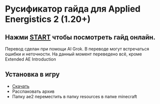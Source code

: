 
# Русификатор гайда для Applied Energistics 2 (1.20+)
## Нажми [START](ae2/ae2guide/index.md) чтобы посмотреть гайд онлайн.

Перевод сделан при помощи AI Grok.
В переводе могут встречаться ошибки и неточности.
На данный момент переведено всё, кроме Extended AE Introduction

## Установка в игру
* [Скачать](https://codeload.github.com/DygDyg/ae2guide-ru/zip/refs/heads/main)
* Расспаковать архив
* Папку ae2 переместить в папку resources в папке minecraft